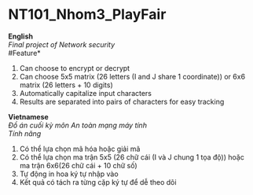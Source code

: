 # NT101_Nhom3_PlayFair  

**English**  
*Final project of Network security*    
#Feature*  
   1. Can choose to encrypt or decrypt
   2. Can choose 5x5 matrix (26 letters (I and J share 1 coordinate)) or 6x6 matrix (26 letters + 10 digits)
   3. Automatically capitalize input characters
   4. Results are separated into pairs of characters for easy tracking
   
**Vietnamese**  
*Đồ án cuối kỳ môn An toàn mạng máy tính*  
*Tính năng*  
  1. Có thể lựa chọn mã hóa hoặc giải mã
  2. Có thể lựa chọn ma trận 5x5 (26 chữ cái (I và J chung 1 tọa độ)) hoặc ma trận 6x6(26 chữ cái + 10 chữ số)
  3. Tự động in hoa ký tự nhập vào
  4. Kết quả có tách ra từng cặp ký tự để dễ theo dõi
